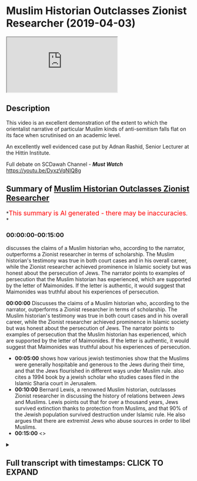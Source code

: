 # Muslim Historian Outclasses Zionist Researcher (2019-04-03)

<iframe loading='lazy' allow='autoplay' src='https://www.youtube.com/embed/0fvzO7-JTUg'></iframe>

## Description

This video is an excellent demonstration of the extent to which the orientalist narrative of particular Muslim kinds of anti-semitism falls flat on its face when scrutinised on an academic level.

An excellently well evidenced case put by Adnan Rashid, Senior Lecturer at the Hittin Institute.

Full debate on SCDawah Channel - ***Must Watch*** <https://youtu.be/DyxzVqNIQ8g>

## Summary of [Muslim Historian Outclasses Zionist Researcher](https://www.youtube.com/watch?v=0fvzO7-JTUg)

*<span style="color:red; font-size:125%">This summary is AI generated - there may be inaccuracies</span>. *

### <a onclick="modifyYTiframeseektime('0')">00:00:00-00:15:00</a>

 discusses the claims of a Muslim historian who, according to the narrator, outperforms a Zionist researcher in terms of scholarship. The Muslim historian's testimony was true in both court cases and in his overall career, while the Zionist researcher achieved prominence in Islamic society but was honest about the persecution of Jews. The narrator points to examples of persecution that the Muslim historian has experienced, which are supported by the letter of Maimonides. If the letter is authentic, it would suggest that Maimonides was truthful about his experiences of persecution.

**<a onclick="modifyYTiframeseektime('0')">00:00:00</a>** Discusses the claims of a Muslim historian who, according to the narrator, outperforms a Zionist researcher in terms of scholarship. The Muslim historian's testimony was true in both court cases and in his overall career, while the Zionist researcher achieved prominence in Islamic society but was honest about the persecution of Jews. The narrator points to examples of persecution that the Muslim historian has experienced, which are supported by the letter of Maimonides. If the letter is authentic, it would suggest that Maimonides was truthful about his experiences of persecution.

* **<a onclick="modifyYTiframeseektime('300')">00:05:00</a>** shows how various jewish testimonies show that the Muslims were generally hospitable and generous to the Jews during their time, and that the Jews flourished in different ways under Muslim rule.  also cites a 1994 book by a jewish scholar who studies cases filed in the Islamic Sharia court in Jerusalem.
* **<a onclick="modifyYTiframeseektime('600')">00:10:00</a>** Bernard Lewis, a renowned Muslim historian, outclasses Zionist researcher in discussing the history of relations between Jews and Muslims. Lewis points out that for over a thousand years, Jews survived extinction thanks to protection from Muslims, and that 90% of the Jewish population survived destruction under Islamic rule. He also argues that there are extremist Jews who abuse sources in order to libel Muslims.
* **<a onclick="modifyYTiframeseektime('900')">00:15:00</a>** <>

<details><summary><h2>Full transcript with timestamps: CLICK TO EXPAND</h2></summary>

<a onclick="modifyYTiframeseektime('1')">0:00:01</a> he had a muslim testify for him in court  
<a onclick="modifyYTiframeseektime('3')">0:00:03</a> which is true  
<a onclick="modifyYTiframeseektime('5')">0:00:05</a> and he achieved great position of  
<a onclick="modifyYTiframeseektime('7')">0:00:07</a> prominence in islamic society  
<a onclick="modifyYTiframeseektime('9')">0:00:09</a> which is true he was the physician to  
<a onclick="modifyYTiframeseektime('11')">0:00:11</a> even to salvadine i believe by the end  
<a onclick="modifyYTiframeseektime('13')">0:00:13</a> of his career  
<a onclick="modifyYTiframeseektime('14')">0:00:14</a> but even maimonides someone who we look  
<a onclick="modifyYTiframeseektime('17')">0:00:17</a> at as an example of somebody who  
<a onclick="modifyYTiframeseektime('18')">0:00:18</a> existing  
<a onclick="modifyYTiframeseektime('19')">0:00:19</a> at a high level in islamic society when  
<a onclick="modifyYTiframeseektime('22')">0:00:22</a> he's writing to his  
<a onclick="modifyYTiframeseektime('23')">0:00:23</a> own people he's honest and he says  
<a onclick="modifyYTiframeseektime('26')">0:00:26</a> the the the muslims have inflicted  
<a onclick="modifyYTiframeseektime('29')">0:00:29</a> persecution  
<a onclick="modifyYTiframeseektime('30')">0:00:30</a> upon us they we have suffered greatly  
<a onclick="modifyYTiframeseektime('32')">0:00:32</a> his words are  
<a onclick="modifyYTiframeseektime('33')">0:00:33</a> no nation has um persecuted us more  
<a onclick="modifyYTiframeseektime('37')">0:00:37</a> than this nation okay so this is clearly  
<a onclick="modifyYTiframeseektime('39')">0:00:39</a> clearly  
<a onclick="modifyYTiframeseektime('40')">0:00:40</a> and even you put forward the argument  
<a onclick="modifyYTiframeseektime('42')">0:00:42</a> that's been faith the fact that this has  
<a onclick="modifyYTiframeseektime('43')">0:00:43</a> been  
<a onclick="modifyYTiframeseektime('44')">0:00:44</a> universally accepted by jews as being  
<a onclick="modifyYTiframeseektime('45')">0:00:45</a> part of the narrative  
<a onclick="modifyYTiframeseektime('47')">0:00:47</a> suggests there must be a remnant of  
<a onclick="modifyYTiframeseektime('49')">0:00:49</a> truth in there  
<a onclick="modifyYTiframeseektime('50')">0:00:50</a> that there was persecution of jews in  
<a onclick="modifyYTiframeseektime('52')">0:00:52</a> muslim society  
<a onclick="modifyYTiframeseektime('53')">0:00:53</a> now let's get on to what is that  
<a onclick="modifyYTiframeseektime('54')">0:00:54</a> persecution okay  
<a onclick="modifyYTiframeseektime('56')">0:00:56</a> you made two points yeah i made two  
<a onclick="modifyYTiframeseektime('58')">0:00:58</a> points and then you made two characters  
<a onclick="modifyYTiframeseektime('60')">0:01:00</a> now you said and maybe this is where we  
<a onclick="modifyYTiframeseektime('62')">0:01:02</a> can make it a little more engaging  
<a onclick="modifyYTiframeseektime('63')">0:01:03</a> because the big long  
<a onclick="modifyYTiframeseektime('64')">0:01:04</a> speeches don't really help any of us  
<a onclick="modifyYTiframeseektime('66')">0:01:06</a> engage the viewers i agree  
<a onclick="modifyYTiframeseektime('67')">0:01:07</a> so i'm gonna say i can give categoric  
<a onclick="modifyYTiframeseektime('70')">0:01:10</a> examples of where i'm persecuted against  
<a onclick="modifyYTiframeseektime('72')">0:01:12</a> in a caliphate that's run according to  
<a onclick="modifyYTiframeseektime('74')">0:01:14</a> sharia according to the sunnah of  
<a onclick="modifyYTiframeseektime('76')">0:01:16</a> muhammad and my best example  
<a onclick="modifyYTiframeseektime('79')">0:01:19</a> easiest example zakat zakat is fixed  
<a onclick="modifyYTiframeseektime('82')">0:01:22</a> yeah there is a fixed amount of money  
<a onclick="modifyYTiframeseektime('84')">0:01:24</a> that the muslims pay  
<a onclick="modifyYTiframeseektime('86')">0:01:26</a> jizya is not fixed jizya is dependent  
<a onclick="modifyYTiframeseektime('90')">0:01:30</a> upon whatever the caliph  
<a onclick="modifyYTiframeseektime('92')">0:01:32</a> decides that the jew is going to pay or  
<a onclick="modifyYTiframeseektime('94')">0:01:34</a> the person of the book is going to pay  
<a onclick="modifyYTiframeseektime('95')">0:01:35</a> now under some caliphate that was a  
<a onclick="modifyYTiframeseektime('98')">0:01:38</a> reasonable amount  
<a onclick="modifyYTiframeseektime('99')">0:01:39</a> and it does say that the poor don't have  
<a onclick="modifyYTiframeseektime('101')">0:01:41</a> to pay  
<a onclick="modifyYTiframeseektime('102')">0:01:42</a> the the jizya but if they're not poor  
<a onclick="modifyYTiframeseektime('105')">0:01:45</a> then it's down to the the color to  
<a onclick="modifyYTiframeseektime('107')">0:01:47</a> determine what the jews pay what the  
<a onclick="modifyYTiframeseektime('109')">0:01:49</a> christians pay  
<a onclick="modifyYTiframeseektime('110')">0:01:50</a> and that is separate from what the  
<a onclick="modifyYTiframeseektime('112')">0:01:52</a> muslims pay and it can be a lot  
<a onclick="modifyYTiframeseektime('114')">0:01:54</a> more and it can be less it really  
<a onclick="modifyYTiframeseektime('115')">0:01:55</a> depends on the caliphate and so when you  
<a onclick="modifyYTiframeseektime('117')">0:01:57</a> segregate a society  
<a onclick="modifyYTiframeseektime('119')">0:01:59</a> and you say muslims pay this tax and  
<a onclick="modifyYTiframeseektime('121')">0:02:01</a> non-muslims pay another tax  
<a onclick="modifyYTiframeseektime('124')">0:02:04</a> that ultimately is an example of  
<a onclick="modifyYTiframeseektime('126')">0:02:06</a> discrimination  
<a onclick="modifyYTiframeseektime('127')">0:02:07</a> that has been abused throughout history  
<a onclick="modifyYTiframeseektime('129')">0:02:09</a> okay great points  
<a onclick="modifyYTiframeseektime('131')">0:02:11</a> now coming back to the letter of  
<a onclick="modifyYTiframeseektime('132')">0:02:12</a> maimonides first of all we need to show  
<a onclick="modifyYTiframeseektime('134')">0:02:14</a> whether the letter is actually authentic  
<a onclick="modifyYTiframeseektime('136')">0:02:16</a> even if it is authentic let's assume for  
<a onclick="modifyYTiframeseektime('139')">0:02:19</a> for  
<a onclick="modifyYTiframeseektime('140')">0:02:20</a> for the sake of the argument maimonides  
<a onclick="modifyYTiframeseektime('143')">0:02:23</a> actually  
<a onclick="modifyYTiframeseektime('143')">0:02:23</a> wrote that letter there is no problem in  
<a onclick="modifyYTiframeseektime('146')">0:02:26</a> it i'll tell you why  
<a onclick="modifyYTiframeseektime('147')">0:02:27</a> maimonides has been severely persecuted  
<a onclick="modifyYTiframeseektime('152')">0:02:32</a> by  
<a onclick="modifyYTiframeseektime('152')">0:02:32</a> a muslim group called al-muhad  
<a onclick="modifyYTiframeseektime('154')">0:02:34</a> al-muahidoon  
<a onclick="modifyYTiframeseektime('157')">0:02:37</a> if a person who was tortured  
<a onclick="modifyYTiframeseektime('160')">0:02:40</a> or persecuted by isis today and was to  
<a onclick="modifyYTiframeseektime('164')">0:02:44</a> write a letter about muslims  
<a onclick="modifyYTiframeseektime('166')">0:02:46</a> i wouldn't blame him i wouldn't blame  
<a onclick="modifyYTiframeseektime('169')">0:02:49</a> him for for assuming  
<a onclick="modifyYTiframeseektime('170')">0:02:50</a> that i am being persecuted by muslims  
<a onclick="modifyYTiframeseektime('173')">0:02:53</a> because these people have the appearance  
<a onclick="modifyYTiframeseektime('174')">0:02:54</a> of muslims  
<a onclick="modifyYTiframeseektime('176')">0:02:56</a> unfortunately right now maimonides the  
<a onclick="modifyYTiframeseektime('179')">0:02:59</a> question is  
<a onclick="modifyYTiframeseektime('179')">0:02:59</a> when he wrote this letter where  
<a onclick="modifyYTiframeseektime('183')">0:03:03</a> was he writing this letter from egypt  
<a onclick="modifyYTiframeseektime('185')">0:03:05</a> egypt  
<a onclick="modifyYTiframeseektime('186')">0:03:06</a> okay now what period of his  
<a onclick="modifyYTiframeseektime('190')">0:03:10</a> egyptian existence was this  
<a onclick="modifyYTiframeseektime('193')">0:03:13</a> was it was this the early period when he  
<a onclick="modifyYTiframeseektime('195')">0:03:15</a> had recently come from spain  
<a onclick="modifyYTiframeseektime('197')">0:03:17</a> having been persecuted and put through  
<a onclick="modifyYTiframeseektime('198')">0:03:18</a> all that or was it actually after he had  
<a onclick="modifyYTiframeseektime('201')">0:03:21</a> become the physician to the sultan  
<a onclick="modifyYTiframeseektime('203')">0:03:23</a> himself  
<a onclick="modifyYTiframeseektime('204')">0:03:24</a> okay if maimonides writing maimonides is  
<a onclick="modifyYTiframeseektime('207')">0:03:27</a> writing this letter after he's a  
<a onclick="modifyYTiframeseektime('208')">0:03:28</a> physician to the sultan  
<a onclick="modifyYTiframeseektime('210')">0:03:30</a> the doctors of the sultan then there are  
<a onclick="modifyYTiframeseektime('212')">0:03:32</a> two options here  
<a onclick="modifyYTiframeseektime('213')">0:03:33</a> either he is lying about his condition  
<a onclick="modifyYTiframeseektime('217')">0:03:37</a> because how can you be the physician to  
<a onclick="modifyYTiframeseektime('218')">0:03:38</a> the sultan the doctor to the sultan the  
<a onclick="modifyYTiframeseektime('221')">0:03:41</a> to the king himself  
<a onclick="modifyYTiframeseektime('222')">0:03:42</a> and say our condition is very bad and it  
<a onclick="modifyYTiframeseektime('225')">0:03:45</a> is very  
<a onclick="modifyYTiframeseektime('226')">0:03:46</a> possible that he was lying why because  
<a onclick="modifyYTiframeseektime('228')">0:03:48</a> why is he writing this letter  
<a onclick="modifyYTiframeseektime('230')">0:03:50</a> and who is he writing this letter to  
<a onclick="modifyYTiframeseektime('232')">0:03:52</a> according to what joseph read  
<a onclick="modifyYTiframeseektime('234')">0:03:54</a> this letter was being written to a  
<a onclick="modifyYTiframeseektime('237')">0:03:57</a> jewish group of people in yemen  
<a onclick="modifyYTiframeseektime('238')">0:03:58</a> who were considering accepting islam  
<a onclick="modifyYTiframeseektime('242')">0:04:02</a> who were contemplating becoming muslims  
<a onclick="modifyYTiframeseektime('245')">0:04:05</a> and  
<a onclick="modifyYTiframeseektime('246')">0:04:06</a> his job as rambam  
<a onclick="modifyYTiframeseektime('249')">0:04:09</a> or the second moses or the  
<a onclick="modifyYTiframeseektime('252')">0:04:12</a> the shepherd of the flock uh you know  
<a onclick="modifyYTiframeseektime('256')">0:04:16</a> if you like his job was to sway them to  
<a onclick="modifyYTiframeseektime('259')">0:04:19</a> put them off  
<a onclick="modifyYTiframeseektime('260')">0:04:20</a> to push them away from islam and to say  
<a onclick="modifyYTiframeseektime('263')">0:04:23</a> all those things  
<a onclick="modifyYTiframeseektime('264')">0:04:24</a> it does exactly that these people are  
<a onclick="modifyYTiframeseektime('267')">0:04:27</a> barbarians they're persecutors we're not  
<a onclick="modifyYTiframeseektime('269')">0:04:29</a> happy with them  
<a onclick="modifyYTiframeseektime('271')">0:04:31</a> don't accept islam therefore so all  
<a onclick="modifyYTiframeseektime('273')">0:04:33</a> these things put together  
<a onclick="modifyYTiframeseektime('275')">0:04:35</a> one can easily contextualize the letter  
<a onclick="modifyYTiframeseektime('277')">0:04:37</a> but looking at the  
<a onclick="modifyYTiframeseektime('278')">0:04:38</a> bigger picture now it is very clear that  
<a onclick="modifyYTiframeseektime('281')">0:04:41</a> joseph accepted that maimonides  
<a onclick="modifyYTiframeseektime('284')">0:04:44</a> definitely had a high position in muslim  
<a onclick="modifyYTiframeseektime('285')">0:04:45</a> societies  
<a onclick="modifyYTiframeseektime('287')">0:04:47</a> if the jews were persecuted as he  
<a onclick="modifyYTiframeseektime('289')">0:04:49</a> claimed  
<a onclick="modifyYTiframeseektime('290')">0:04:50</a> earlier why would a jew be a physician  
<a onclick="modifyYTiframeseektime('292')">0:04:52</a> to the sultan  
<a onclick="modifyYTiframeseektime('294')">0:04:54</a> why would a jewish person be given that  
<a onclick="modifyYTiframeseektime('297')">0:04:57</a> position  
<a onclick="modifyYTiframeseektime('298')">0:04:58</a> and such a sensitive position who is the  
<a onclick="modifyYTiframeseektime('300')">0:05:00</a> physician someone who's checking your  
<a onclick="modifyYTiframeseektime('301')">0:05:01</a> pulse  
<a onclick="modifyYTiframeseektime('302')">0:05:02</a> someone is prescribing medicine for you  
<a onclick="modifyYTiframeseektime('304')">0:05:04</a> even possibly giving you medicine  
<a onclick="modifyYTiframeseektime('306')">0:05:06</a> he can easily poison the sulphur and  
<a onclick="modifyYTiframeseektime('308')">0:05:08</a> kill him why would the sultan  
<a onclick="modifyYTiframeseektime('310')">0:05:10</a> trust a jewish man and not only any  
<a onclick="modifyYTiframeseektime('312')">0:05:12</a> ordinary jewish man  
<a onclick="modifyYTiframeseektime('313')">0:05:13</a> a rabbi of that repute a rabbi of that  
<a onclick="modifyYTiframeseektime('317')">0:05:17</a> status  
<a onclick="modifyYTiframeseektime('318')">0:05:18</a> someone who is known as the second moses  
<a onclick="modifyYTiframeseektime('319')">0:05:19</a> among the jews later on actually  
<a onclick="modifyYTiframeseektime('321')">0:05:21</a> so let's not be anachronistic about  
<a onclick="modifyYTiframeseektime('323')">0:05:23</a> history so it is very clear that he had  
<a onclick="modifyYTiframeseektime('326')">0:05:26</a> a high position now it doesn't stop  
<a onclick="modifyYTiframeseektime('327')">0:05:27</a> there  
<a onclick="modifyYTiframeseektime('328')">0:05:28</a> we can look at other jewish testimonies  
<a onclick="modifyYTiframeseektime('330')">0:05:30</a> from spain now very quickly no no  
<a onclick="modifyYTiframeseektime('332')">0:05:32</a> yeah let me finish this yeah very  
<a onclick="modifyYTiframeseektime('334')">0:05:34</a> quickly here there was a jewish rabbi  
<a onclick="modifyYTiframeseektime('336')">0:05:36</a> called  
<a onclick="modifyYTiframeseektime('337')">0:05:37</a> by bin pakuda have you heard of him yes  
<a onclick="modifyYTiframeseektime('341')">0:05:41</a> you know yeah writing  
<a onclick="modifyYTiframeseektime('344')">0:05:44</a> in cordoba 1080s he writes  
<a onclick="modifyYTiframeseektime('348')">0:05:48</a> that our living condition is not  
<a onclick="modifyYTiframeseektime('352')">0:05:52</a> the same as the muslims it is better  
<a onclick="modifyYTiframeseektime('355')">0:05:55</a> than theirs  
<a onclick="modifyYTiframeseektime('356')">0:05:56</a> we are more prosperous than the muslims  
<a onclick="modifyYTiframeseektime('358')">0:05:58</a> are  
<a onclick="modifyYTiframeseektime('359')">0:05:59</a> under the rule of the arabs  
<a onclick="modifyYTiframeseektime('363')">0:06:03</a> there you go that's one testimony let's  
<a onclick="modifyYTiframeseektime('365')">0:06:05</a> fast forward less force  
<a onclick="modifyYTiframeseektime('368')">0:06:08</a> yes let's fast forward yeah let's fast  
<a onclick="modifyYTiframeseektime('371')">0:06:11</a> forward  
<a onclick="modifyYTiframeseektime('372')">0:06:12</a> okay we have for example in the ninth  
<a onclick="modifyYTiframeseektime('375')">0:06:15</a> century  
<a onclick="modifyYTiframeseektime('376')">0:06:16</a> okay there is uh an anonymous jewish  
<a onclick="modifyYTiframeseektime('380')">0:06:20</a> source a commentary on the torah okay  
<a onclick="modifyYTiframeseektime('382')">0:06:22</a> it's called  
<a onclick="modifyYTiframeseektime('383')">0:06:23</a> petra safran petra safran karen  
<a onclick="modifyYTiframeseektime('385')">0:06:25</a> armstrong  
<a onclick="modifyYTiframeseektime('386')">0:06:26</a> she refers to this book in her history  
<a onclick="modifyYTiframeseektime('388')">0:06:28</a> of jerusalem  
<a onclick="modifyYTiframeseektime('389')">0:06:29</a> and she states that this anonymous  
<a onclick="modifyYTiframeseektime('391')">0:06:31</a> author jewish author  
<a onclick="modifyYTiframeseektime('392')">0:06:32</a> wrote about the conditions of the jewish  
<a onclick="modifyYTiframeseektime('394')">0:06:34</a> people in  
<a onclick="modifyYTiframeseektime('396')">0:06:36</a> jerusalem in the 9th century during the  
<a onclick="modifyYTiframeseektime('398')">0:06:38</a> abbasid period  
<a onclick="modifyYTiframeseektime('401')">0:06:41</a> he states that we have been honored by  
<a onclick="modifyYTiframeseektime('404')">0:06:44</a> the ishmaelites  
<a onclick="modifyYTiframeseektime('405')">0:06:45</a> that we worship together the same god in  
<a onclick="modifyYTiframeseektime('408')">0:06:48</a> this holy place  
<a onclick="modifyYTiframeseektime('410')">0:06:50</a> in other words he was praising the  
<a onclick="modifyYTiframeseektime('412')">0:06:52</a> condition of the jewish people under  
<a onclick="modifyYTiframeseektime('414')">0:06:54</a> islamic domain then we have other  
<a onclick="modifyYTiframeseektime('417')">0:06:57</a> testimonies from  
<a onclick="modifyYTiframeseektime('418')">0:06:58</a> i'm giving you different dynasties very  
<a onclick="modifyYTiframeseektime('420')">0:07:00</a> quickly because time is running out  
<a onclick="modifyYTiframeseektime('421')">0:07:01</a> and joseph needs to talk about this yeah  
<a onclick="modifyYTiframeseektime('423')">0:07:03</a> and i've written an article on this by  
<a onclick="modifyYTiframeseektime('425')">0:07:05</a> the way this is why i know these sources  
<a onclick="modifyYTiframeseektime('426')">0:07:06</a> yeah  
<a onclick="modifyYTiframeseektime('427')">0:07:07</a> um then we move forward to the ottoman  
<a onclick="modifyYTiframeseektime('430')">0:07:10</a> period  
<a onclick="modifyYTiframeseektime('431')">0:07:11</a> when jerusalem was governed by the  
<a onclick="modifyYTiframeseektime('433')">0:07:13</a> ottomans  
<a onclick="modifyYTiframeseektime('434')">0:07:14</a> to be very precise during the reign of  
<a onclick="modifyYTiframeseektime('437')">0:07:17</a> sultan  
<a onclick="modifyYTiframeseektime('437')">0:07:17</a> suleiman the magnificent who governed  
<a onclick="modifyYTiframeseektime('439')">0:07:19</a> from 1520 to 1566 if i'm not mistaken  
<a onclick="modifyYTiframeseektime('443')">0:07:23</a> right he governed 46 years during his  
<a onclick="modifyYTiframeseektime('445')">0:07:25</a> reign the the jewish people  
<a onclick="modifyYTiframeseektime('447')">0:07:27</a> flourished in jerusalem how do we know  
<a onclick="modifyYTiframeseektime('449')">0:07:29</a> this a scholar  
<a onclick="modifyYTiframeseektime('451')">0:07:31</a> named amnon cohen amnon  
<a onclick="modifyYTiframeseektime('454')">0:07:34</a> cohen who published in his book in 1994  
<a onclick="modifyYTiframeseektime('457')">0:07:37</a> and the book is titled a world from  
<a onclick="modifyYTiframeseektime('459')">0:07:39</a> within  
<a onclick="modifyYTiframeseektime('460')">0:07:40</a> the court records from  
<a onclick="modifyYTiframeseektime('464')">0:07:44</a> the the islamic court of jerusalem in  
<a onclick="modifyYTiframeseektime('466')">0:07:46</a> this in these two volumes  
<a onclick="modifyYTiframeseektime('468')">0:07:48</a> he discusses the history of the jewish  
<a onclick="modifyYTiframeseektime('471')">0:07:51</a> cases  
<a onclick="modifyYTiframeseektime('472')">0:07:52</a> are you listening everyone jewish cases  
<a onclick="modifyYTiframeseektime('474')">0:07:54</a> filed  
<a onclick="modifyYTiframeseektime('475')">0:07:55</a> within the islamic court of jerusalem so  
<a onclick="modifyYTiframeseektime('478')">0:07:58</a> he studied cases from the year 1500 to  
<a onclick="modifyYTiframeseektime('481')">0:08:01</a> 1570  
<a onclick="modifyYTiframeseektime('483')">0:08:03</a> 70 years of cases he studied he came up  
<a onclick="modifyYTiframeseektime('486')">0:08:06</a> with 1000 jewish cases filed in the  
<a onclick="modifyYTiframeseektime('488')">0:08:08</a> sharia court  
<a onclick="modifyYTiframeseektime('490')">0:08:10</a> filed by the jewish people voluntarily  
<a onclick="modifyYTiframeseektime('493')">0:08:13</a> and amnon cohen being a jewish scholar  
<a onclick="modifyYTiframeseektime('496')">0:08:16</a> from israel  
<a onclick="modifyYTiframeseektime('497')">0:08:17</a> he was he wanted to know why the jews  
<a onclick="modifyYTiframeseektime('499')">0:08:19</a> were doing that why were they going  
<a onclick="modifyYTiframeseektime('501')">0:08:21</a> to the sharia court even though they had  
<a onclick="modifyYTiframeseektime('505')">0:08:25</a> their best dens  
<a onclick="modifyYTiframeseektime('506')">0:08:26</a> they had their own jewish courts uh  
<a onclick="modifyYTiframeseektime('509')">0:08:29</a> in jerusalem but he states this is a  
<a onclick="modifyYTiframeseektime('512')">0:08:32</a> jewish israeli scholar  
<a onclick="modifyYTiframeseektime('514')">0:08:34</a> in 1994 he states based upon a study  
<a onclick="modifyYTiframeseektime('518')">0:08:38</a> this was because the jews expected  
<a onclick="modifyYTiframeseektime('520')">0:08:40</a> justice to come quicker  
<a onclick="modifyYTiframeseektime('522')">0:08:42</a> from the sharia court than their own  
<a onclick="modifyYTiframeseektime('524')">0:08:44</a> courts and cases vary from  
<a onclick="modifyYTiframeseektime('527')">0:08:47</a> uh uh from uh for example  
<a onclick="modifyYTiframeseektime('530')">0:08:50</a> from uh a case about nafaka what we call  
<a onclick="modifyYTiframeseektime('534')">0:08:54</a> you know provisions if a wife has been  
<a onclick="modifyYTiframeseektime('536')">0:08:56</a> divorced and she needs provisions from  
<a onclick="modifyYTiframeseektime('538')">0:08:58</a> the husband  
<a onclick="modifyYTiframeseektime('539')">0:08:59</a> and there are other domestic cases being  
<a onclick="modifyYTiframeseektime('541')">0:09:01</a> discussed in this courts  
<a onclick="modifyYTiframeseektime('543')">0:09:03</a> so his conclusion is that the jews of  
<a onclick="modifyYTiframeseektime('546')">0:09:06</a> jerusalem in the 16th century  
<a onclick="modifyYTiframeseektime('548')">0:09:08</a> were more prosperous than the muslims  
<a onclick="modifyYTiframeseektime('550')">0:09:10</a> were perfect  
<a onclick="modifyYTiframeseektime('551')">0:09:11</a> okay okay wait wait wait wait of course  
<a onclick="modifyYTiframeseektime('554')">0:09:14</a> of course of course joseph  
<a onclick="modifyYTiframeseektime('555')">0:09:15</a> don't do it i'm i'm finishing  
<a onclick="modifyYTiframeseektime('559')">0:09:19</a> i'm finishing because this topic is so  
<a onclick="modifyYTiframeseektime('560')">0:09:20</a> important and  
<a onclick="modifyYTiframeseektime('562')">0:09:22</a> yeah i'm coming back i'm coming back to  
<a onclick="modifyYTiframeseektime('564')">0:09:24</a> zakat issue okay  
<a onclick="modifyYTiframeseektime('565')">0:09:25</a> so this is these examples from different  
<a onclick="modifyYTiframeseektime('567')">0:09:27</a> dynasties in different periods different  
<a onclick="modifyYTiframeseektime('569')">0:09:29</a> places show you what  
<a onclick="modifyYTiframeseektime('570')">0:09:30</a> general pattern of muslim behavior  
<a onclick="modifyYTiframeseektime('574')">0:09:34</a> was kind generous  
<a onclick="modifyYTiframeseektime('578')">0:09:38</a> and and harmonious towards the jews  
<a onclick="modifyYTiframeseektime('580')">0:09:40</a> right the jewish people flourished  
<a onclick="modifyYTiframeseektime('582')">0:09:42</a> in different ways i can give you  
<a onclick="modifyYTiframeseektime('583')">0:09:43</a> examples of joseph joseph please i was  
<a onclick="modifyYTiframeseektime('586')">0:09:46</a> very patient listening to you be patient  
<a onclick="modifyYTiframeseektime('588')">0:09:48</a> with me as well  
<a onclick="modifyYTiframeseektime('589')">0:09:49</a> i know some of this information is is  
<a onclick="modifyYTiframeseektime('592')">0:09:52</a> difficult to to to fathom but  
<a onclick="modifyYTiframeseektime('596')">0:09:56</a> no i'm giving references a wrong wrong  
<a onclick="modifyYTiframeseektime('599')">0:09:59</a> right  
<a onclick="modifyYTiframeseektime('599')">0:09:59</a> and most references i gave are from  
<a onclick="modifyYTiframeseektime('601')">0:10:01</a> jewish sources by the way  
<a onclick="modifyYTiframeseektime('603')">0:10:03</a> even bernie lewis someone like bernard  
<a onclick="modifyYTiframeseektime('604')">0:10:04</a> lewis a staunch zionist  
<a onclick="modifyYTiframeseektime('606')">0:10:06</a> who advised the us government to attack  
<a onclick="modifyYTiframeseektime('609')">0:10:09</a> iraq in 2003  
<a onclick="modifyYTiframeseektime('610')">0:10:10</a> even him in his book jews of islam  
<a onclick="modifyYTiframeseektime('613')">0:10:13</a> acknowledges  
<a onclick="modifyYTiframeseektime('613')">0:10:13</a> that the muslims treated the jews  
<a onclick="modifyYTiframeseektime('617')">0:10:17</a> with generosity in comparison to what  
<a onclick="modifyYTiframeseektime('620')">0:10:20</a> was happening to them in christian  
<a onclick="modifyYTiframeseektime('621')">0:10:21</a> europe  
<a onclick="modifyYTiframeseektime('622')">0:10:22</a> okay so and over a thousand years  
<a onclick="modifyYTiframeseektime('624')">0:10:24</a> bernard lewis states  
<a onclick="modifyYTiframeseektime('626')">0:10:26</a> for over a thousand years jews survived  
<a onclick="modifyYTiframeseektime('629')">0:10:29</a> extinction  
<a onclick="modifyYTiframeseektime('631')">0:10:31</a> due to muslim protection for over a  
<a onclick="modifyYTiframeseektime('633')">0:10:33</a> thousand years and he also states  
<a onclick="modifyYTiframeseektime('635')">0:10:35</a> ninety percent of the jewish population  
<a onclick="modifyYTiframeseektime('637')">0:10:37</a> of the world  
<a onclick="modifyYTiframeseektime('638')">0:10:38</a> survived destruction under the  
<a onclick="modifyYTiframeseektime('641')">0:10:41</a> protection of islam and muslims  
<a onclick="modifyYTiframeseektime('643')">0:10:43</a> bernard lewis again my references are  
<a onclick="modifyYTiframeseektime('645')">0:10:45</a> very clear go and check  
<a onclick="modifyYTiframeseektime('646')">0:10:46</a> and come back to me if i'm lying okay  
<a onclick="modifyYTiframeseektime('648')">0:10:48</a> now next point zakat can we come back  
<a onclick="modifyYTiframeseektime('651')">0:10:51</a> no no no no no you raised it you raised  
<a onclick="modifyYTiframeseektime('653')">0:10:53</a> it please be patient with me i'm  
<a onclick="modifyYTiframeseektime('654')">0:10:54</a> finishing very soon and you can come  
<a onclick="modifyYTiframeseektime('655')">0:10:55</a> back  
<a onclick="modifyYTiframeseektime('656')">0:10:56</a> i will listen to you patiently no you  
<a onclick="modifyYTiframeseektime('657')">0:10:57</a> can't come in because it's me and joseph  
<a onclick="modifyYTiframeseektime('659')">0:10:59</a> okay so zakat issue now joseph made a  
<a onclick="modifyYTiframeseektime('662')">0:11:02</a> claim that uh zakat is fixed and jesus  
<a onclick="modifyYTiframeseektime('665')">0:11:05</a> is not fixed  
<a onclick="modifyYTiframeseektime('665')">0:11:05</a> actually that's not true as well because  
<a onclick="modifyYTiframeseektime('667')">0:11:07</a> in our earliest  
<a onclick="modifyYTiframeseektime('668')">0:11:08</a> sources we are told firstly the primary  
<a onclick="modifyYTiframeseektime('672')">0:11:12</a> rule  
<a onclick="modifyYTiframeseektime('672')">0:11:12</a> to deal with the non-muslims what is the  
<a onclick="modifyYTiframeseektime('674')">0:11:14</a> primary rule in bukhari  
<a onclick="modifyYTiframeseektime('677')">0:11:17</a> in bukhari we have a statement from the  
<a onclick="modifyYTiframeseektime('680')">0:11:20</a> second caliph of islam  
<a onclick="modifyYTiframeseektime('682')">0:11:22</a> omar bin khattab omar was the second  
<a onclick="modifyYTiframeseektime('684')">0:11:24</a> caliph of islam  
<a onclick="modifyYTiframeseektime('685')">0:11:25</a> and what did the public say about him  
<a onclick="modifyYTiframeseektime('692')">0:11:32</a> upon you is my way in the way of my  
<a onclick="modifyYTiframeseektime('694')">0:11:34</a> rightly guided  
<a onclick="modifyYTiframeseektime('695')">0:11:35</a> caliphs who were they omar is one of  
<a onclick="modifyYTiframeseektime('698')">0:11:38</a> them so we have to follow him umar  
<a onclick="modifyYTiframeseektime('700')">0:11:40</a> upon his deathbed when his stomach was  
<a onclick="modifyYTiframeseektime('703')">0:11:43</a> split open  
<a onclick="modifyYTiframeseektime('704')">0:11:44</a> dying man he advised he advised for his  
<a onclick="modifyYTiframeseektime('707')">0:11:47</a> successor  
<a onclick="modifyYTiframeseektime('708')">0:11:48</a> he stated whoever succeeds me beware of  
<a onclick="modifyYTiframeseektime('712')">0:11:52</a> the rights of the  
<a onclick="modifyYTiframeseektime('714')">0:11:54</a> non-muslims do not over burden them  
<a onclick="modifyYTiframeseektime('717')">0:11:57</a> do not put a burden upon them more than  
<a onclick="modifyYTiframeseektime('719')">0:11:59</a> they can be um  
<a onclick="modifyYTiframeseektime('721')">0:12:01</a> the second caliph of islam the words of  
<a onclick="modifyYTiframeseektime('723')">0:12:03</a> a dying man  
<a onclick="modifyYTiframeseektime('724')">0:12:04</a> right these words were directly relevant  
<a onclick="modifyYTiframeseektime('727')">0:12:07</a> to the jewish people  
<a onclick="modifyYTiframeseektime('728')">0:12:08</a> okay because who was he talking about he  
<a onclick="modifyYTiframeseektime('730')">0:12:10</a> was talking about the jews and the  
<a onclick="modifyYTiframeseektime('731')">0:12:11</a> christians  
<a onclick="modifyYTiframeseektime('732')">0:12:12</a> okay so what is jizya jizya is one  
<a onclick="modifyYTiframeseektime('735')">0:12:15</a> gold coin per year it is clearly stated  
<a onclick="modifyYTiframeseektime('738')">0:12:18</a> in fortune  
<a onclick="modifyYTiframeseektime('740')">0:12:20</a> imam imam buladuri's  
<a onclick="modifyYTiframeseektime('744')">0:12:24</a> the conquest of lands in that book there  
<a onclick="modifyYTiframeseektime('746')">0:12:26</a> are documents  
<a onclick="modifyYTiframeseektime('747')">0:12:27</a> that clearly state that the jizya is one  
<a onclick="modifyYTiframeseektime('750')">0:12:30</a> gold coin  
<a onclick="modifyYTiframeseektime('752')">0:12:32</a> every year which is four grams of gold  
<a onclick="modifyYTiframeseektime('754')">0:12:34</a> in current value  
<a onclick="modifyYTiframeseektime('755')">0:12:35</a> 200 pounds a year so if there is a  
<a onclick="modifyYTiframeseektime('758')">0:12:38</a> millionaire  
<a onclick="modifyYTiframeseektime('759')">0:12:39</a> jewish merchant who has a million pounds  
<a onclick="modifyYTiframeseektime('763')">0:12:43</a> in his bank account  
<a onclick="modifyYTiframeseektime('765')">0:12:45</a> in theory theoretically according to the  
<a onclick="modifyYTiframeseektime('767')">0:12:47</a> islamic  
<a onclick="modifyYTiframeseektime('768')">0:12:48</a> sources he has to pay 200 pounds a year  
<a onclick="modifyYTiframeseektime('771')">0:12:51</a> every year  
<a onclick="modifyYTiframeseektime('772')">0:12:52</a> if a muslim has a million pound in his  
<a onclick="modifyYTiframeseektime('773')">0:12:53</a> bank account he must pay  
<a onclick="modifyYTiframeseektime('776')">0:12:56</a> 2.5 which is 25 000 pounds where is  
<a onclick="modifyYTiframeseektime('779')">0:12:59</a> justice in that  
<a onclick="modifyYTiframeseektime('780')">0:13:00</a> i as a muslim can stand up here and say  
<a onclick="modifyYTiframeseektime('782')">0:13:02</a> you know what islam is actually not just  
<a onclick="modifyYTiframeseektime('784')">0:13:04</a> to the muslim people islam is more just  
<a onclick="modifyYTiframeseektime('786')">0:13:06</a> to the jewish people  
<a onclick="modifyYTiframeseektime('787')">0:13:07</a> the he the jewish merchant has to pay  
<a onclick="modifyYTiframeseektime('790')">0:13:10</a> 200 pounds  
<a onclick="modifyYTiframeseektime('791')">0:13:11</a> every year even though he may have a  
<a onclick="modifyYTiframeseektime('793')">0:13:13</a> million pounds in his bank account  
<a onclick="modifyYTiframeseektime('794')">0:13:14</a> but me i have to give 25 25 000  
<a onclick="modifyYTiframeseektime('797')">0:13:17</a> pounds over or for a million pounds now  
<a onclick="modifyYTiframeseektime('801')">0:13:21</a> this is  
<a onclick="modifyYTiframeseektime('801')">0:13:21</a> theoretically the earliest islamic  
<a onclick="modifyYTiframeseektime('803')">0:13:23</a> sources what happened later on  
<a onclick="modifyYTiframeseektime('805')">0:13:25</a> no doubt sources are abused they were  
<a onclick="modifyYTiframeseektime('808')">0:13:28</a> misused  
<a onclick="modifyYTiframeseektime('809')">0:13:29</a> even today groups like isis and other  
<a onclick="modifyYTiframeseektime('811')">0:13:31</a> extremist entities are using  
<a onclick="modifyYTiframeseektime('813')">0:13:33</a> sources to abuse the jewish people are  
<a onclick="modifyYTiframeseektime('816')">0:13:36</a> doing it  
<a onclick="modifyYTiframeseektime('816')">0:13:36</a> is the state of israel is abusing  
<a onclick="modifyYTiframeseektime('820')">0:13:40</a> misusing the jewish sources so we have  
<a onclick="modifyYTiframeseektime('823')">0:13:43</a> extremists  
<a onclick="modifyYTiframeseektime('824')">0:13:44</a> we have unpleasant characters we have we  
<a onclick="modifyYTiframeseektime('827')">0:13:47</a> have people who abuse our sources  
<a onclick="modifyYTiframeseektime('829')">0:13:49</a> throughout our history jews are the jews  
<a onclick="modifyYTiframeseektime('831')">0:13:51</a> did it muslims did it christians did it  
<a onclick="modifyYTiframeseektime('833')">0:13:53</a> so the good thing about us me and joseph  
<a onclick="modifyYTiframeseektime('836')">0:13:56</a> is that we are brother brothers in that  
<a onclick="modifyYTiframeseektime('839')">0:13:59</a> thought  
<a onclick="modifyYTiframeseektime('840')">0:14:00</a> why because he also believes that there  
<a onclick="modifyYTiframeseektime('842')">0:14:02</a> are extremist jews  
<a onclick="modifyYTiframeseektime('843')">0:14:03</a> who do extreme things and abuse the  
<a onclick="modifyYTiframeseektime('845')">0:14:05</a> sources i also believe that there are  
<a onclick="modifyYTiframeseektime('847')">0:14:07</a> muslims where extremist muslims will  
<a onclick="modifyYTiframeseektime('848')">0:14:08</a> abuse the sources  
<a onclick="modifyYTiframeseektime('849')">0:14:09</a> now over to you sorry do do apologize  
<a onclick="modifyYTiframeseektime('852')">0:14:12</a> for long  
<a onclick="modifyYTiframeseektime('853')">0:14:13</a> long long story  
<a onclick="modifyYTiframeseektime('861')">0:14:21</a> what i want to point out is what just  
<a onclick="modifyYTiframeseektime('862')">0:14:22</a> happened then so  
<a onclick="modifyYTiframeseektime('864')">0:14:24</a> we went to the al muhart and we agreed  
<a onclick="modifyYTiframeseektime('866')">0:14:26</a> on the alma had they're not good muslims  
<a onclick="modifyYTiframeseektime('868')">0:14:28</a> we then you brought a proof which was  
<a onclick="modifyYTiframeseektime('870')">0:14:30</a> maimonides and we then established that  
<a onclick="modifyYTiframeseektime('872')">0:14:32</a> actually your understanding of  
<a onclick="modifyYTiframeseektime('873')">0:14:33</a> maimonides maybe isn't the jewish  
<a onclick="modifyYTiframeseektime('875')">0:14:35</a> understanding of maimonides  
<a onclick="modifyYTiframeseektime('877')">0:14:37</a> and the jewish understanding of  
<a onclick="modifyYTiframeseektime('878')">0:14:38</a> maimonides is that he was persecuted  
<a onclick="modifyYTiframeseektime('880')">0:14:40</a> under islam you then went through some  
<a onclick="modifyYTiframeseektime('883')">0:14:43</a> very  
<a onclick="modifyYTiframeseektime('884')">0:14:44</a> um a lot of material that i haven't  
<a onclick="modifyYTiframeseektime('886')">0:14:46</a> heard of so you mentioned petrus effort  
<a onclick="modifyYTiframeseektime('889')">0:14:49</a> never heard of it in my life so we're  
<a onclick="modifyYTiframeseektime('891')">0:14:51</a> now talking very fringe  
<a onclick="modifyYTiframeseektime('893')">0:14:53</a> sources which most jews are not familiar  
<a onclick="modifyYTiframeseektime('896')">0:14:56</a> with so i will go away bernard lewis  
<a onclick="modifyYTiframeseektime('898')">0:14:58</a> bernard lewis is he's a historian he's  
<a onclick="modifyYTiframeseektime('899')">0:14:59</a> got nothing to do with  
<a onclick="modifyYTiframeseektime('901')">0:15:01</a> the actual jewish historian i'm talking  
<a onclick="modifyYTiframeseektime('902')">0:15:02</a> about source material i'm talking about  
<a onclick="modifyYTiframeseektime('904')">0:15:04</a> the source material  
<a onclick="modifyYTiframeseektime('905')">0:15:05</a> um and then you mentioned and you went  
<a onclick="modifyYTiframeseektime('908')">0:15:08</a> you went to the 16th  
<a onclick="modifyYTiframeseektime('911')">0:15:11</a> ottomans in israel now i would encourage  
<a onclick="modifyYTiframeseektime('915')">0:15:15</a> anybody to dive into google 1517  
<a onclick="modifyYTiframeseektime('919')">0:15:19</a> massacre of jews in hebron the jews were  
<a onclick="modifyYTiframeseektime('922')">0:15:22</a> massacred by ottomans  
<a onclick="modifyYTiframeseektime('923')">0:15:23</a> in hebron in israel and so again at a  
<a onclick="modifyYTiframeseektime('927')">0:15:27</a> time when you've given  
<a onclick="modifyYTiframeseektime('928')">0:15:28</a> us jews having a  
<a onclick="modifyYTiframeseektime('932')">0:15:32</a> good head straight down straight the  
<a onclick="modifyYTiframeseektime('934')">0:15:34</a> massacre um  
<a onclick="modifyYTiframeseektime('935')">0:15:35</a> at a time when jews were supposed to not  
<a onclick="modifyYTiframeseektime('937')">0:15:37</a> be persecuted  
<a onclick="modifyYTiframeseektime('939')">0:15:39</a> there's a clear evidence of not just  
<a onclick="modifyYTiframeseektime('941')">0:15:41</a> persecution but a massacre  
<a onclick="modifyYTiframeseektime('943')">0:15:43</a> taking place in the very land you said  
<a onclick="modifyYTiframeseektime('945')">0:15:45</a> it was supposed to be amazing  
<a onclick="modifyYTiframeseektime('946')">0:15:46</a> now i'm not you've said a lot of truth  
<a onclick="modifyYTiframeseektime('948')">0:15:48</a> there were jews that did achieve  
<a onclick="modifyYTiframeseektime('950')">0:15:50</a> great positions including maimonides in  
<a onclick="modifyYTiframeseektime('952')">0:15:52</a> islamic society  
<a onclick="modifyYTiframeseektime('954')">0:15:54</a> but achieving a high position in some  
<a onclick="modifyYTiframeseektime('956')">0:15:56</a> islamic societies  
<a onclick="modifyYTiframeseektime('957')">0:15:57</a> does not mean that jews are being tried  
<a onclick="modifyYTiframeseektime('959')">0:15:59</a> well throughout islamic islam  
<a onclick="modifyYTiframeseektime('962')">0:16:02</a> history douche that jewish understanding  
<a onclick="modifyYTiframeseektime('964')">0:16:04</a> if you speak to any of the jews from the  
<a onclick="modifyYTiframeseektime('965')">0:16:05</a> middle east  
<a onclick="modifyYTiframeseektime('966')">0:16:06</a> almost all of them will universally tell  
<a onclick="modifyYTiframeseektime('968')">0:16:08</a> you that they  
<a onclick="modifyYTiframeseektime('970')">0:16:10</a> suffered in modern history and in  
<a onclick="modifyYTiframeseektime('972')">0:16:12</a> ancient history  
<a onclick="modifyYTiframeseektime('974')">0:16:14</a> and so i believe jews and muslims can  
<a onclick="modifyYTiframeseektime('977')">0:16:17</a> and will coexist i think we have more in  
<a onclick="modifyYTiframeseektime('979')">0:16:19</a> common than that divides us  
<a onclick="modifyYTiframeseektime('981')">0:16:21</a> and i think we do have a rich history of  
<a onclick="modifyYTiframeseektime('983')">0:16:23</a> coexistence  
<a onclick="modifyYTiframeseektime('984')">0:16:24</a> but i think there needs to be a  
<a onclick="modifyYTiframeseektime('985')">0:16:25</a> recognition from many muslims  
<a onclick="modifyYTiframeseektime('988')">0:16:28</a> that history isn't as they see it  
<a onclick="modifyYTiframeseektime('991')">0:16:31</a> through these rose-tinted glasses  
<a onclick="modifyYTiframeseektime('993')">0:16:33</a> but their ancestors have inflicted pain  
<a onclick="modifyYTiframeseektime('995')">0:16:35</a> upon my ancestors  
<a onclick="modifyYTiframeseektime('997')">0:16:37</a> and you can go right the way back to  
<a onclick="modifyYTiframeseektime('1001')">0:16:41</a> muhammad you can go back to the battle  
<a onclick="modifyYTiframeseektime('1003')">0:16:43</a> of the trenches  
<a onclick="modifyYTiframeseektime('1004')">0:16:44</a> you can go back to the beheading of jews  
<a onclick="modifyYTiframeseektime('1006')">0:16:46</a> you can go but from the very very  
<a onclick="modifyYTiframeseektime('1007')">0:16:47</a> beginning  
<a onclick="modifyYTiframeseektime('1009')">0:16:49</a> there has been persecution now you can  
<a onclick="modifyYTiframeseektime('1010')">0:16:50</a> justify that and say they were  
<a onclick="modifyYTiframeseektime('1012')">0:16:52</a> treacherous they betrayed muhammad  
<a onclick="modifyYTiframeseektime('1013')">0:16:53</a> therefore  
<a onclick="modifyYTiframeseektime('1014')">0:16:54</a> but you're doing it for me but to this  
<a onclick="modifyYTiframeseektime('1016')">0:16:56</a> day  
<a onclick="modifyYTiframeseektime('1017')">0:16:57</a> to this day because of a battle that  
<a onclick="modifyYTiframeseektime('1020')">0:17:00</a> took place  
<a onclick="modifyYTiframeseektime('1021')">0:17:01</a> hundreds and hundreds and hundreds of  
<a onclick="modifyYTiframeseektime('1023')">0:17:03</a> years ago i a jew  
<a onclick="modifyYTiframeseektime('1025')">0:17:05</a> i'm not allowed to step foot in mecca  
<a onclick="modifyYTiframeseektime('1027')">0:17:07</a> and medina i am not allowed to live  
<a onclick="modifyYTiframeseektime('1029')">0:17:09</a> in arabia omar who's quoted often as  
<a onclick="modifyYTiframeseektime('1032')">0:17:12</a> being one of the best caliphs for the  
<a onclick="modifyYTiframeseektime('1033')">0:17:13</a> jewish people  
<a onclick="modifyYTiframeseektime('1034')">0:17:14</a> omar kicked the jews out of arabia it  
<a onclick="modifyYTiframeseektime('1037')">0:17:17</a> was omar that pushed the mountain he  
<a onclick="modifyYTiframeseektime('1038')">0:17:18</a> actually sent them to iran in israel and  
<a onclick="modifyYTiframeseektime('1040')">0:17:20</a> he sent others to i forgot  
<a onclick="modifyYTiframeseektime('1042')">0:17:22</a> i'm terrible with middle eastern  
<a onclick="modifyYTiframeseektime('1043')">0:17:23</a> geography  
<a onclick="modifyYTiframeseektime('1047')">0:17:27</a> people can look up you're making you're  
<a onclick="modifyYTiframeseektime('1049')">0:17:29</a> making a lot of points and it's going to  
<a onclick="modifyYTiframeseektime('1050')">0:17:30</a> take me a long time to respond to all of  
<a onclick="modifyYTiframeseektime('1052')">0:17:32</a> them so if you don't want a long  
<a onclick="modifyYTiframeseektime('1053')">0:17:33</a> response  
<a onclick="modifyYTiframeseektime('1054')">0:17:34</a> keep it short and i'll keep it short  
<a onclick="modifyYTiframeseektime('1055')">0:17:35</a> okay yeah because you're strength omar  
<a onclick="modifyYTiframeseektime('1058')">0:17:38</a> you're throwing jews in um so  
<a onclick="modifyYTiframeseektime('1061')">0:17:41</a> you're throwing a lot of things all i'm  
<a onclick="modifyYTiframeseektime('1063')">0:17:43</a> doing is saying and it's a very simple  
<a onclick="modifyYTiframeseektime('1064')">0:17:44</a> statement  
<a onclick="modifyYTiframeseektime('1065')">0:17:45</a> that anybody who believes that the  
<a onclick="modifyYTiframeseektime('1067')">0:17:47</a> jewish existence under islam  
<a onclick="modifyYTiframeseektime('1069')">0:17:49</a> was consistently good is consistently  
<a onclick="modifyYTiframeseektime('1072')">0:17:52</a> stupid  
<a onclick="modifyYTiframeseektime('1073')">0:17:53</a> there has been good times and bad times  
<a onclick="modifyYTiframeseektime('1076')">0:17:56</a> there have been good muslims  
<a onclick="modifyYTiframeseektime('1077')">0:17:57</a> and bad muslims good jews and bad jews  
<a onclick="modifyYTiframeseektime('1080')">0:18:00</a> um  
<a onclick="modifyYTiframeseektime('1081')">0:18:01</a> now to bring it back to the jews here  
<a onclick="modifyYTiframeseektime('1083')">0:18:03</a> you said no no no  
<a onclick="modifyYTiframeseektime('1084')">0:18:04</a> you didn't let me do this no no problem  
<a onclick="modifyYTiframeseektime('1086')">0:18:06</a> can you carry on down but my response is  
<a onclick="modifyYTiframeseektime('1088')">0:18:08</a> going to be  
<a onclick="modifyYTiframeseektime('1089')">0:18:09</a> try i'm trying to keep mine as brief as  
<a onclick="modifyYTiframeseektime('1091')">0:18:11</a> possible because for the sake of the  
<a onclick="modifyYTiframeseektime('1092')">0:18:12</a> engagement of the audience  
<a onclick="modifyYTiframeseektime('1093')">0:18:13</a> okay no no go on long extensively talk  
<a onclick="modifyYTiframeseektime('1096')">0:18:16</a> about all the things i mentioned all the  
<a onclick="modifyYTiframeseektime('1098')">0:18:18</a> all the sources i gave what's your  
<a onclick="modifyYTiframeseektime('1100')">0:18:20</a> response to those sources  
<a onclick="modifyYTiframeseektime('1101')">0:18:21</a> so to be honest i would have to go away  
<a onclick="modifyYTiframeseektime('1104')">0:18:24</a> and read them so i know the epistle i  
<a onclick="modifyYTiframeseektime('1106')">0:18:26</a> know my money  
<a onclick="modifyYTiframeseektime('1106')">0:18:26</a> as well so if if what i'm saying is true  
<a onclick="modifyYTiframeseektime('1108')">0:18:28</a> you'll you're going to come back  
<a onclick="modifyYTiframeseektime('1110')">0:18:30</a> you're going to come back and confirm  
<a onclick="modifyYTiframeseektime('1111')">0:18:31</a> everything i said  
</details>
